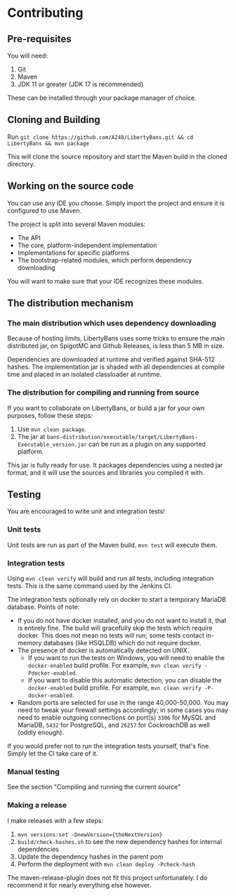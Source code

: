 
# Contributing

## Pre-requisites

You will need:

1. Git
2. Maven
3. JDK 11 or greater (JDK 17 is recommended)

These can be installed through your package manager of choice.

## Cloning and Building

Run `git clone https://github.com/A248/LibertyBans.git && cd LibertyBans && mvn package`

This will clone the source repository and start the Maven build in the cloned directory.

## Working on the source code

You can use any IDE you choose. Simply import the project and ensure it is configured to use Maven.

The project is split into several Maven modules:
* The API
* The core, platform-independent implementation
* Implementations for specific platforms
* The bootstrap-related modules, which perform dependency downloading

You will want to make sure that your IDE recognizes these modules.

## The distribution mechanism

### The main distribution which uses dependency downloading

Because of hosting limits, LibertyBans uses some tricks to ensure the main distributed jar, on SpigotMC and Github Releases, is less than 5 MB in size.

Dependencies are downloaded at runtime and verified against SHA-512 hashes. The implementation jar is shaded with all dependencies at compile time and placed in an isolated classloader at runtime.

### The distribution for compiling and running from source

If you want to collaborate on LibertyBans, or build a jar for your own purposes, follow these steps:

1. Use `mvn clean package`.
2. The jar at `bans-distribution/executable/target/LibertyBans-Executable_version.jar` can be run as a plugin on any supported platform.

This jar is fully ready for use. It packages dependencies using a nested jar format, and it will use the sources and libraries you compiled it with.

## Testing

You are encouraged to write unit and integration tests!

### Unit tests

Unit tests are run as part of the Maven build. `mvn test` will execute them.

### Integration tests

Using `mvn clean verify` will build and run all tests, including integration tests. This is the same command used by the Jenkins CI.

The integration tests optionally rely on docker to start a temporary MariaDB database. Points of note:
 * If you do not have docker installed, and you do not want to install it, that is entirely fine. The build will gracefully skip the tests which require docker. This does not mean no tests will run; some tests contact in-memory databases (like HSQLDB) which do not require docker.
 * The presence of docker is automatically detected on UNIX.
   * If you want to run the tests on Windows, you will need to enable the `docker-enabled` build profile. For example, `mvn clean verify -Pdocker-enabled`.
   * If you want to disable this automatic detection, you can disable the `docker-enabled` build profile. For example, `mvn clean verify -P-docker-enabled`.
 * Random ports are selected for use in the range 40,000-50,000. You may need to tweak your firewall settings accordingly; in some cases you may need to enable outgoing connections on port(s) `3306` for MySQL and MariaDB, `5432` for PostgreSQL, and `26257` for CockroachDB as well (oddly enough).

If you would prefer not to run the integration tests yourself, that's fine. Simply let the CI take care of it.

### Manual testing

See the section "Compiling and running the current source"

### Making a release

I make releases with a few steps:

1. `mvn versions:set -DnewVersion={theNextVersion}`
2. `build/check-hashes.sh` to see the new dependency hashes for internal dependencies
3. Update the dependency hashes in the parent pom
4. Perform the deployment with `mvn clean deploy -Pcheck-hash`

The maven-release-plugin does not fit this project unfortunately. I do recommend it for nearly everything else however.
